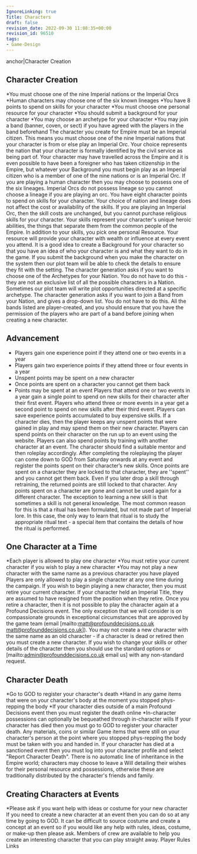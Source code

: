 ```yaml
---
IgnoreLinking: true
Title: Characters
draft: false
revision_date: 2022-09-30 11:08:35+00:00
revision_id: 96510
tags:
- Game-Design
---
```


anchor|Character Creation
## Character Creation
*You must choose one of the nine Imperial nations or the Imperial Orcs
*Human characters may choose one of the six known lineages
*You have 8 points to spend on skills for your character
*You must choose one personal resource for your character
*You should submit a background for your character
*You may choose an archetype for your character
*You may join a band (banner, coven, or sect) if you have agreed with the players in the band beforehand
The character you create for Empire must be an Imperial citizen. This means you must choose one of the nine Imperial nations that your character is from or else play an Imperial Orc. Your choice represents the nation that your character is formally identified by the civil service as being part of. Your character may have travelled across the Empire and it is even possible to have been a foreigner who has taken citizenship in the Empire, but whatever your Background you must begin play as an Imperial citizen who is a member of one of the nine nations or is an Imperial Orc.
If you are playing a human character then you may choose to possess one of the six lineages. Imperial Orcs do not possess lineage so you cannot choose a lineage if you are playing an orc.
You have eight character points to spend on skills for your character. Your choice of nation and lineage does not affect the cost or availability of the skills. If you are playing an Imperial Orc, then the skill costs are unchanged, but you cannot purchase religious skills for your character. Your skills represent your character's unique heroic abilities, the things that separate them from the common people of the Empire.
In addition to your skills, you pick one personal Resource. Your resource will provide your character with wealth or influence at every event you attend.
It is a good idea to create a Background for your character so that you have an idea of who your character is and what they want to do in the game. If you submit the background when you make the character on the system then our plot team will be able to check the details to ensure they fit with the setting.
The character generation asks if you want to choose one of the Archetypes for your Nation.  You do not have to do this - they are not an exclusive list of all the possible characters in a Nation.  Sometimes our plot team will write plot opportunities directed at a specific archetype. 
The character generation asks if you want to join a Band from your Nation, and gives a drop-down list.  You do not have to do this.  All the bands listed are player-created, and you should ensure that you have the permission of the players who are part of a band before joining when creating a new character. 
## Advancement
* Players gain one experience point if they attend one or two events in a year
* Players gain two experience points if they attend three or four events in a year
* Unspent points may be spent on a new character
* Once points are spent on a character you cannot get them back
* Points may be spent at an event
Players that attend one or two events in a year gain a single point to spend on new skills for their character after their first event. Players who attend three or more events in a year get a second point to spend on new skills after their third event.
Players can save experience points accumulated to buy expensive skills. If a character dies, then the player keeps any unspent points that were gained in play and may spend them on their new character.
Players can spend points on their character on the run up to an event using the website. Players can also spend points by training with another character at an event. The character should find a suitable mentor and then roleplay accordingly. After completing the roleplaying the player can come down to GOD from Saturday onwards at any event and register the points spent on their character’s new skills.
Once points are spent on a character they are locked to that character, they are ''spent'' and you cannot get them back. Even if you later drop a skill through retraining, the returned points are still locked to that character. Any points spent on a character are gone and cannot be used again for a different character.
The exception to learning a new skill is that sometimes a skill is not general knowledge. The most common reason for this is that a ritual has been formulated, but not made part of Imperial lore. In this case, the only way to learn that ritual is to study the appropriate ritual text - a special item that contains the details of how the ritual is performed.
## One Character at a Time
*Each player is allowed to play one character
*You must retire your current character if you wish to play a new character
*You may not play a new character with the same name as a previous character you have played
Players are only allowed to play a single character at any one time during the campaign. If you wish to begin playing a new character, then you must retire your current character. If your character held an Imperial Title, they are assumed to have resigned from the position when they retire.
Once you retire a character, then it is not possible to play the character again at a Profound Decisions event. The only exception that we will consider is on compassionate grounds in exceptional circumstances that are approved by the game team (email [mailto:matt@profounddecisions.co.uk matt@profounddecisions.co.uk]).
You may not create a new character with the same name as an old character - if a character is dead or retired then you must create a new character. If you wish to change your skills or other details of the character then you should use the standard options or [mailto:admin@profounddecisions.co.uk email us] with any non-standard request.
## Character Death
*Go to GOD to register your character's death
*Hand in any game items that were on your character's body at the moment you stopped phys-repping the body
*If your character dies outside of a main Profound Decisions event then you must register the death online
*In-character possessions can optionally be bequeathed through in-character wills
If your character has died then you must go to GOD to register your character death. Any materials, coins or similar Game items that were still on your character's person at the point where you stopped phys-repping the body must be taken with you and handed in. 
If your character has died at a sanctioned event then you must log into your character profile and select "Report Character Death".
There is no automatic line of inheritance in the Empire world; characters may choose to leave a Will detailing their wishes for their personal resource and possessions, otherwise these are traditionally distributed by the character's friends and family.
## Creating Characters at Events
*Please ask if you want help with ideas or costume for your new character
If you need to create a new character at an event then you can do so at any time by going to GOD. It can be difficult to source costume and create a concept at an event so if you would like any help with rules, ideas, costume, or make-up then please ask. Members of crew are available to help you create an interesting character that you can play straight away.
Player Rules Links
